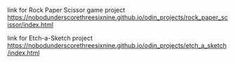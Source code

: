 link for Rock Paper Scissor game project
https://nobodunderscorethreesixnine.github.io/odin_projects/rock_paper_scissor/index.html

link for Etch-a-Sketch project
https://nobodunderscorethreesixnine.github.io/odin_projects/etch_a_sketch/index.html
